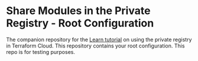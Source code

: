 # Share Modules in the Private Registry - Root Configuration

The companion repository for the [Learn tutorial](https://learn.hashicorp.com/tutorials/terraform/module-private-registry-share) on using the private registry in Terraform Cloud. This repository contains your root configuration. This repo is for testing purposes.
